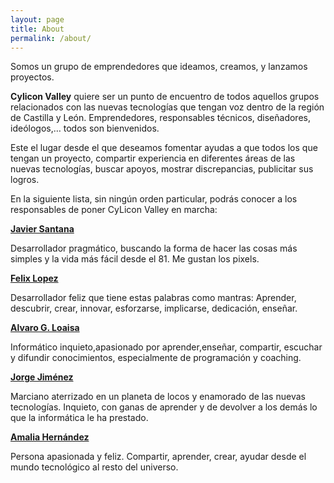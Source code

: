 ```yaml
---
layout: page
title: About
permalink: /about/
---
```

Somos un grupo de emprendedores que ideamos, creamos, y lanzamos proyectos.

**Cylicon Valley** quiere ser un punto de encuentro de todos aquellos grupos relacionados con las nuevas tecnologías que tengan voz dentro de la región de Castilla y León. Emprendedores, responsables técnicos, diseñadores, ideólogos,&#8230; todos son bienvenidos.
  
Este el lugar desde el que deseamos fomentar ayudas a que todos los que tengan un proyecto, compartir experiencia en diferentes áreas de las nuevas tecnologías, buscar apoyos, mostrar discrepancias, publicitar sus logros.

En la siguiente lista, sin ningún orden particular, podrás conocer a los responsables de poner CyLicon Valley en marcha:

<a href="http://twitter.com/@javisantana" target="_blank"><strong>Javier Santana</strong></a>
  
Desarrollador pragmático, buscando la forma de hacer las cosas más simples y la vida más fácil desde el 81. Me gustan los pixels.
  
<a href="http://twitter.com/@flopezluis" target="_blank"><strong>Felix Lopez</strong></a>
  
Desarrollador feliz que tiene estas palabras como mantras: Aprender, descubrir, crear, innovar, esforzarse, implicarse, dedicación, enseñar.
  
<a href="http://twitter.com/@aloaisa" target="_blank"><strong>Alvaro G. Loaisa</strong></a>
  
Informático inquieto,apasionado por aprender,enseñar, compartir, escuchar y difundir conocimientos, especialmente de programación y coaching.
  
<a href="http://twitter.com/@semurat" target="_blank"><strong>Jorge Jiménez</strong></a>
  
Marciano aterrizado en un planeta de locos y enamorado de las nuevas tecnologías. Inquieto, con ganas de aprender y de devolver a los demás lo que la informática le ha prestado.
  
<a href="http://twitter.com/@amaliahern" target="_blank"><strong>Amalia Hernández</strong> </a>
  
Persona apasionada y feliz. Compartir, aprender, crear, ayudar desde el mundo tecnológico al resto del universo.
